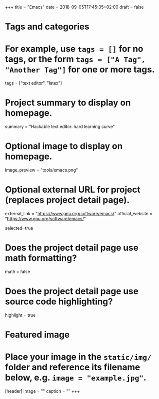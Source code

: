 +++
title = "Emacs"
date = 2018-09-05T17:45:05+02:00
draft = false

# Tags and categories
# For example, use `tags = []` for no tags, or the form `tags = ["A Tag", "Another Tag"]` for one or more tags.
tags = ["text editor", "latex"]

# Project summary to display on homepage.
summary = "Hackable text editor: hard learning curve"

# Optional image to display on homepage.
image_preview = "tools/emacs.png"

# Optional external URL for project (replaces project detail page).
external_link = "https://www.gnu.org/software/emacs/"
official_website = "https://www.gnu.org/software/emacs/"

selected=true

# Does the project detail page use math formatting?
math = false

# Does the project detail page use source code highlighting?
highlight = true


# Featured image
# Place your image in the `static/img/` folder and reference its filename below, e.g. `image = "example.jpg"`.
[header]
image = ""
caption = ""
+++

